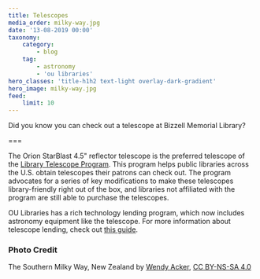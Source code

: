 ```yaml
---
title: Telescopes
media_order: milky-way.jpg
date: '13-08-2019 00:00'
taxonomy:
    category:
        - blog
    tag:
        - astronomy
        - 'ou libraries'
hero_classes: 'title-h1h2 text-light overlay-dark-gradient'
hero_image: milky-way.jpg
feed:
    limit: 10
---
```


Did you know you can check out a telescope at Bizzell Memorial Library? 

===

The Orion StarBlast 4.5" reflector telescope is the preferred telescope of the [Library Telescope Program](https://www.astroleague.org/content/library-telescope-program). This program helps public libraries across the U.S. obtain telescopes their patrons can check out. The program advocates for a series of key modifications to make these telescopes library-friendly right out of the box, and libraries not affiliated with the program are still able to purchase the telescopes.

OU Libraries has a rich technology lending program, which now includes astronomy equipment like the telescope. For more information about telescope lending, check out [this guide](http://guides.ou.edu/telescope).

### Photo Credit

The Southern Milky Way, New Zealand by [Wendy Acker](https://www.flickr.com/people/theodwynn/), [CC BY-NS-SA 4.0](https://creativecommons.org/licenses/by-nc-sa/4.0/)